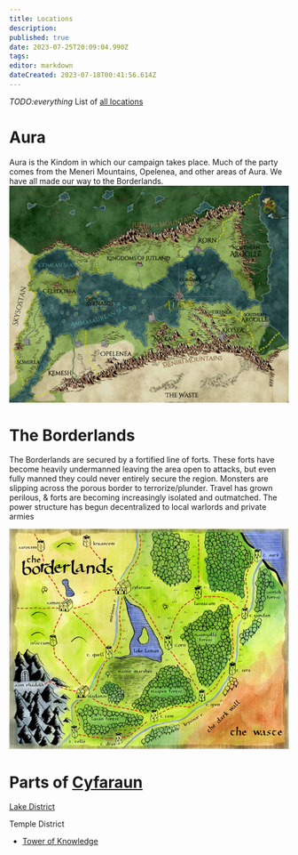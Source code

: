 ```yaml
---
title: Locations
description: 
published: true
date: 2023-07-25T20:09:04.990Z
tags: 
editor: markdown
dateCreated: 2023-07-18T00:41:56.614Z
---
```


*TODO:everything* List of [all locations](https://dwiki.whateverishere.net/t/location?sort=title)
# Aura
Aura is the Kindom in which our campaign takes place. Much of the party comes from the Meneri Mountains, Opelenea, and other areas of Aura. We have all made our way to the Borderlands.
![picture12.png](/locations/picture12.png)
# The Borderlands
The Borderlands are secured by a fortified line of forts. These forts have become heavily undermanned leaving the area open to attacks, but even fully manned they could never entirely secure the region. Monsters are slipping across the porous border to terrorize/plunder. Travel has grown perilous, & forts are becoming increasingly isolated and outmatched. The power structure has begun decentralized to local warlords and private armies

![picture13.png](/locations/picture13.png)


# Parts of [Cyfaraun](/locations/cyfaraun)
[Lake District](/locations/cyfaraun/lake_district)

Temple District
- [Tower of Knowledge](/locations/cyfaraun/tower_of_knowledge)
